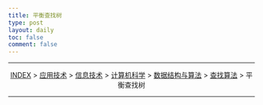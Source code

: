 ```yaml
---
title: 平衡查找树
type: post
layout: daily
toc: false
comment: false
---
```

---
<span><center>[INDEX](/gknows/index) > [应用技术](/gknows/应用技术) > [信息技术](/gknows/信息技术) > [计算机科学](/gknows/计算机科学) > [数据结构与算法](/gknows/数据结构与算法) > [查找算法](/gknows/查找算法) > 平衡查找树</center></span>

---
